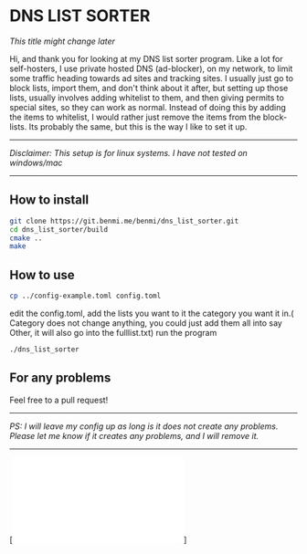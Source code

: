 
# DNS LIST SORTER
*This title might change later*

Hi, and thank you for looking at my DNS list sorter program.
Like a lot for self-hosters, I use private hosted DNS (ad-blocker), on my network, to limit some traffic heading towards ad sites and tracking sites. I usually just go to block lists, import them, and don't think about it after, but setting up those lists, usually involves adding whitelist to them, and then giving permits to special sites, so they can work as normal. 
Instead of doing this by adding the items to whitelist, I would rather just remove the items from the block-lists. Its probably the same, but this is the way I like to set it up.
***
*Disclaimer: This setup is for linux systems. I have not tested on windows/mac*
***
## How to install
```sh  
git clone https://git.benmi.me/benmi/dns_list_sorter.git
cd dns_list_sorter/build
cmake ..
make
```
## How to use
```sh  
cp ../config-example.toml config.toml
```
edit the config.toml, add the lists you want to it the category you want it in.( Category does not change anything, you could just add them all into say Other, it will also go into the fulllist.txt)
run the program
```sh  
./dns_list_sorter
```
## For any problems
Feel free to a pull request!
***
*PS: I will leave my config up as long is it does not create any problems. Please let me know if it creates any problems, and I will remove it.*
***

[![License](LICENSE.md)]
